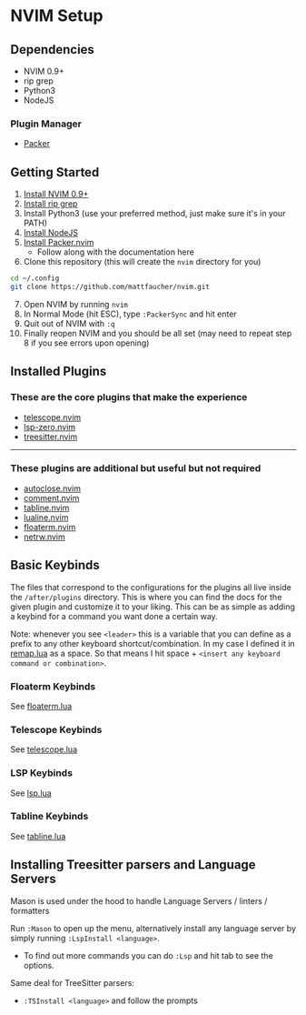# NVIM Setup

## Dependencies

- NVIM 0.9+
- rip grep
- Python3
- NodeJS

### Plugin Manager

- [Packer](https://github.com/wbthomason/packer.nvim)

## Getting Started

1. [Install NVIM 0.9+](https://github.com/neovim/neovim/wiki/Installing-Neovim)
2. [Install rip grep](https://github.com/BurntSushi/ripgrep#installation)
3. Install Python3 (use your preferred method, just make sure it's in your PATH)
4. [Install NodeJS](https://nodejs.org/en/download/package-manager)
5. [Install Packer.nvim](https://github.com/wbthomason/packer.nvim#quickstart)
    - Follow along with the documentation here
6. Clone this repository (this will create the `nvim` directory for you)
```sh
cd ~/.config
git clone https://github.com/mattfaucher/nvim.git
```
7. Open NVIM by running `nvim`
8. In Normal Mode (hit ESC), type `:PackerSync` and hit enter
9. Quit out of NVIM with `:q`
10. Finally reopen NVIM and you should be all set (may need to repeat step 8 if
    you see errors upon opening)


## Installed Plugins

### These are the core plugins that make the experience
- [telescope.nvim](https://github.com/nvim-telescope/telescope.nvim)
- [lsp-zero.nvim](https://github.com/VonHeikemen/lsp-zero.nvim)
- [treesitter.nvim](https://github.com/nvim-treesitter/nvim-treesitter)

---

### These plugins are additional but useful but not required

- [autoclose.nvim](https://github.com/m4xshen/autoclose.nvim)
- [comment.nvim](https://github.com/numToStr/Comment.nvim)
- [tabline.nvim](https://github.com/kdheepak/tabline.nvim)
- [lualine.nvim](https://github.com/nvim-lualine/lualine.nvim)
- [floaterm.nvim](https://github.com/voldikss/vim-floaterm)
- [netrw.nvim](https://github.com/prichrd/netrw.nvim)

## Basic Keybinds

The files that correspond to the configurations for the plugins all live inside
the `/after/plugins` directory. This is where you can find the docs for the
given plugin and customize it to your liking. This can be as simple as adding a
keybind for a command you want done a certain way.

Note: whenever you see `<leader>` this is a variable that you can define as a
prefix to any other keyboard shortcut/combination. In my case I defined it in
[remap.lua](https://github.com/mattfaucher/nvim/blob/master/lua/mfauch/remap.lua)
as a space. So that means I hit space + `<insert any keyboard command or
combination>`.

### Floaterm Keybinds

See [floaterm.lua](https://github.com/mattfaucher/nvim/blob/master/after/plugin/floaterm.lua)

### Telescope Keybinds

See [telescope.lua](https://github.com/mattfaucher/nvim/blob/master/after/plugin/telescope.lua)

### LSP Keybinds

See [lsp.lua](https://github.com/mattfaucher/nvim/blob/master/after/plugin/lsp.lua)

### Tabline Keybinds

See [tabline.lua](https://github.com/mattfaucher/nvim/blob/master/after/plugin/tabline.lua)

## Installing Treesitter parsers and Language Servers

Mason is used under the hood to handle Language Servers / linters / formatters

Run `:Mason` to open up the menu, alternatively install any language server by
simply running `:LspInstall <language>`.
- To find out more commands you can do `:Lsp` and hit tab to see the options.

Same deal for TreeSitter parsers:
- `:TSInstall <language>` and follow the prompts

